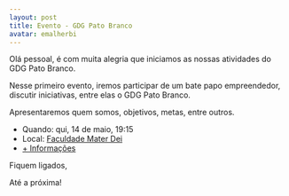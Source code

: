 ```yaml
---
layout: post
title: Evento - GDG Pato Branco
avatar: emalherbi
---
```


Olá pessoal, é com muita alegria que iniciamos as nossas atividades do GDG Pato Branco.

Nesse primeiro evento, iremos participar de um bate papo empreendedor, discutir iniciativas, entre elas o GDG Pato Branco.

Apresentaremos quem somos, objetivos, metas, entre outros.﻿

- Quando: qui, 14 de maio, 19:15
- Local: [Faculdade Mater Dei](https://www.google.com.br/maps/place/Faculdade+Mater+Dei/@-26.233664,-52.671511,15z/data=!4m2!3m1!1s0x0:0x165da9324c9160ec?sa=X&ei=g6FKVdaXM4S8ggTP54GwCA&ved=0CHIQ_BIwCg)
- [+ Informações](https://plus.google.com/events/cttd7b0ts55nccnvjkqhbv0tf6g)


Fiquem ligados,

Até a próxima!
